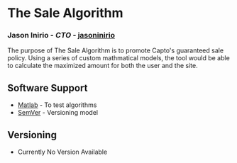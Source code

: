 # The Sale Algorithm
###  **Jason Inirio** - *CTO* - [jasoninirio](https://github.com/jasoninirio)

The purpose of The Sale Algorithm is to promote Capto's guaranteed sale policy. Using a series of custom mathmatical models, the tool would be able to calculate the maximized amount for both the user and the site.

## Software Support

* [Matlab](https://www.mathworks.com/help/index.html) - To test algorithms
* [SemVer](https://semver.org/) - Versioning model

## Versioning

- Currently No Version Available

